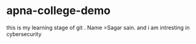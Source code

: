 # apna-college-demo
this is my learning stage of git .
Name  =Sagar sain.
and i am intresting in cybersecurity 
 
